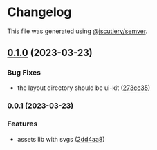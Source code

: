 # Changelog

This file was generated using [@jscutlery/semver](https://github.com/jscutlery/semver).

## [0.1.0](https://github.com/permafacts/ui-kit/compare/assets-0.0.1...assets-0.1.0) (2023-03-23)


### Bug Fixes

* the layout directory should be ui-kit ([273cc35](https://github.com/permafacts/ui-kit/commit/273cc3577f387272f77c93d985f801064299050b))

### 0.0.1 (2023-03-23)


### Features

* assets lib with svgs ([2dd4aa8](https://github.com/permafacts/ui-kit/commit/2dd4aa8b0501e8ec4d5f5c841389831191d55c9f))
